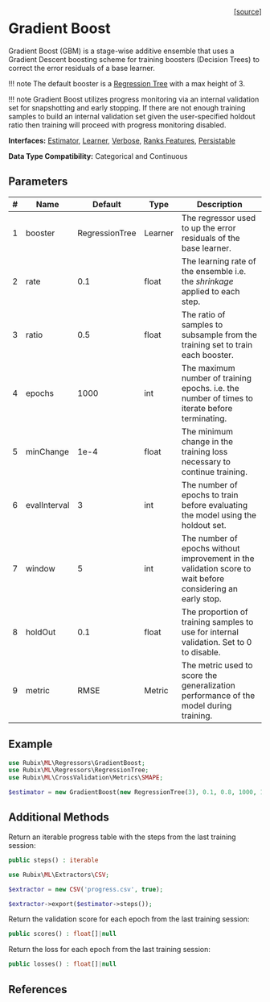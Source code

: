 <span style="float:right;"><a href="https://github.com/RubixML/ML/blob/master/src/Regressors/GradientBoost.php">[source]</a></span>

# Gradient Boost
Gradient Boost (GBM) is a stage-wise additive ensemble that uses a Gradient Descent boosting scheme for training boosters (Decision Trees) to correct the error residuals of a base learner.

!!! note
    The default booster is a [Regression Tree](regression-tree.md) with a max height of 3.

!!! note
    Gradient Boost utilizes progress monitoring via an internal validation set for snapshotting and early stopping. If there are not enough training samples to build an internal validation set given the user-specified holdout ratio then training will proceed with progress monitoring disabled.

**Interfaces:** [Estimator](../estimator.md), [Learner](../learner.md), [Verbose](../verbose.md), [Ranks Features](../ranks-features.md), [Persistable](../persistable.md)

**Data Type Compatibility:** Categorical and Continuous

## Parameters
| # | Name | Default | Type | Description |
|---|---|---|---|---|
| 1 | booster | RegressionTree | Learner | The regressor used to up the error residuals of the base learner. |
| 2 | rate | 0.1 | float | The learning rate of the ensemble i.e. the *shrinkage* applied to each step. |
| 3 | ratio | 0.5 | float | The ratio of samples to subsample from the training set to train each booster. |
| 4 | epochs | 1000 | int | The maximum number of training epochs. i.e. the number of times to iterate before terminating. |
| 5 | minChange | 1e-4 | float | The minimum change in the training loss necessary to continue training. |
| 6 | evalInterval | 3 | int | The number of epochs to train before evaluating the model using the holdout set. |
| 7 | window | 5 | int | The number of epochs without improvement in the validation score to wait before considering an early stop. |
| 8 | holdOut | 0.1 | float | The proportion of training samples to use for internal validation. Set to 0 to disable. |
| 9 | metric | RMSE | Metric | The metric used to score the generalization performance of the model during training. |

## Example
```php
use Rubix\ML\Regressors\GradientBoost;
use Rubix\ML\Regressors\RegressionTree;
use Rubix\ML\CrossValidation\Metrics\SMAPE;

$estimator = new GradientBoost(new RegressionTree(3), 0.1, 0.8, 1000, 1e-4, 3, 10, 0.1, new SMAPE());
```

## Additional Methods
Return an iterable progress table with the steps from the last training session:
```php
public steps() : iterable
```

```php
use Rubix\ML\Extractors\CSV;

$extractor = new CSV('progress.csv', true);

$extractor->export($estimator->steps());
```

Return the validation score for each epoch from the last training session:
```php
public scores() : float[]|null
```

Return the loss for each epoch from the last training session:
```php
public losses() : float[]|null
```

## References
[^1]: J. H. Friedman. (2001). Greedy Function Approximation: A Gradient Boosting Machine.
[^2]: J. H. Friedman. (1999). Stochastic Gradient Boosting.
[^3]: Y. Wei. et al. (2017). Early stopping for kernel boosting algorithms: A general analysis with localized complexities.
[^4]: G. Ke et al. (2017). LightGBM: A Highly Efficient Gradient Boosting Decision Tree.
